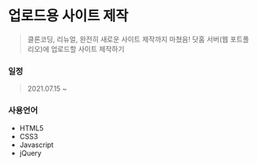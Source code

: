 # 업로드용 사이트 제작
> 클론코딩, 리뉴얼, 완전히 새로운 사이트 제작까지 마쳤음!
> 닷홈 서버(웹 포트폴리오)에 업로드할 사이트 제작하기
### 일정
> 2021.07.15 ~ 
### 사용언어
* HTML5
* CSS3
* Javascript
* jQuery
